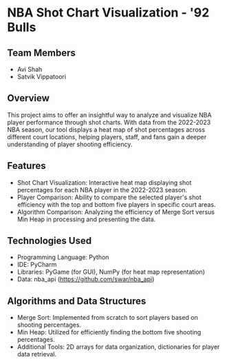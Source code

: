 # NBA Shot Chart Visualization - '92 Bulls

## Team Members
- Avi Shah
- Satvik Vippatoori

## Overview
This project aims to offer an insightful way to analyze and visualize NBA player performance through shot charts. With data from the 2022-2023 NBA season, our tool displays a heat map of shot percentages across different court locations, helping players, staff, and fans gain a deeper understanding of player shooting efficiency.

## Features
- Shot Chart Visualization: Interactive heat map displaying shot percentages for each NBA player in the 2022-2023 season.
- Player Comparison: Ability to compare the selected player's shot efficiency with the top and bottom five players in specific court areas.
- Algorithm Comparison: Analyzing the efficiency of Merge Sort versus Min Heap in processing and presenting the data.

## Technologies Used
- Programming Language: Python
- IDE: PyCharm
- Libraries: PyGame (for GUI), NumPy (for heat map representation)
- Data: nba_api (https://github.com/swar/nba_api)

## Algorithms and Data Structures
- Merge Sort: Implemented from scratch to sort players based on shooting percentages.
- Min Heap: Utilized for efficiently finding the bottom five shooting percentages.
- Additional Tools: 2D arrays for data organization, dictionaries for player data retrieval.
